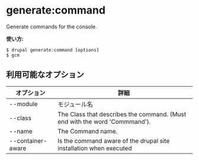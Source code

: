 # generate:command
Generate commands for the console.

**使い方:**
```
$ drupal generate:command [options]
$ gcm  
```

## 利用可能なオプション
オプション | 詳細
-------|-------------
--module | モジュール名
--class | The Class that describes the command. (Must end with the word 'Commmand').
--name | The Command name.
--container-aware | Is the command aware of the drupal site installation when executed
